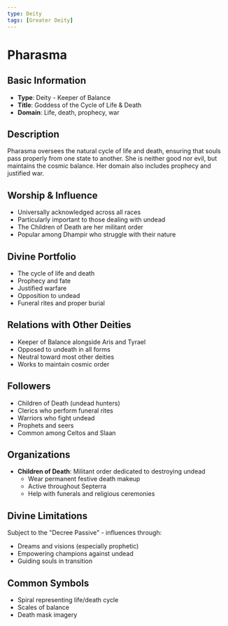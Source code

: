 ```yaml
---
type: Deity
tags: [Greater Deity]
---
```


# Pharasma

## Basic Information
- **Type**: Deity - Keeper of Balance
- **Title**: Goddess of the Cycle of Life & Death
- **Domain**: Life, death, prophecy, war

## Description
Pharasma oversees the natural cycle of life and death, ensuring that souls pass properly from one state to another. She is neither good nor evil, but maintains the cosmic balance. Her domain also includes prophecy and justified war.

## Worship & Influence
- Universally acknowledged across all races
- Particularly important to those dealing with undead
- The Children of Death are her militant order
- Popular among Dhampir who struggle with their nature

## Divine Portfolio
- The cycle of life and death
- Prophecy and fate
- Justified warfare
- Opposition to undead
- Funeral rites and proper burial

## Relations with Other Deities
- Keeper of Balance alongside Aris and Tyrael
- Opposed to undeath in all forms
- Neutral toward most other deities
- Works to maintain cosmic order

## Followers
- Children of Death (undead hunters)
- Clerics who perform funeral rites
- Warriors who fight undead
- Prophets and seers
- Common among Celtos and Slaan

## Organizations
- **Children of Death**: Militant order dedicated to destroying undead
  - Wear permanent festive death makeup
  - Active throughout Septerra
  - Help with funerals and religious ceremonies

## Divine Limitations
Subject to the "Decree Passive" - influences through:
- Dreams and visions (especially prophetic)
- Empowering champions against undead
- Guiding souls in transition

## Common Symbols
- Spiral representing life/death cycle
- Scales of balance
- Death mask imagery